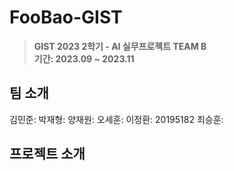 # FooBao-GIST
> **GIST 2023 2학기 - AI 실무프로젝트 TEAM B** <br/> **기간: 2023.09 ~ 2023.11**

## 팀 소개
김민준: 
박재형:
양재원:
오세훈:
이정환:
20195182 최승훈:

## 프로젝트 소개
